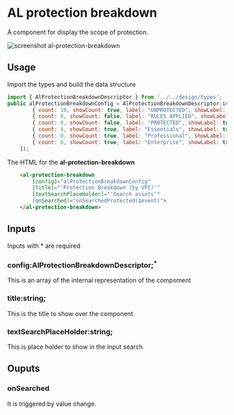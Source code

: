 # AL protection breakdown

A component for display the scope of protection.

![screenshot al-protection-breakdown](https://algithub.pd.alertlogic.net/storage/user/491/files/00a7a800-af6b-11e8-85db-16536b4f30bd)


## Usage

Import the types and build the data structure

```javascript
import { AlProtectionBreakdownDescriptor } from '../../design/types';
public alProtectionBreakdownConfig = AlProtectionBreakdownDescriptor.import([
        { count: 10, showCount: true, label: "UNPROTECTED", showLabel: true, hideLeftSeparator: true, iconClass: "fa fa-circle red-color", hideItem: false},
        { count: 0, showCount: false, label: "RULES APPLIED", showLabel: true, hideLeftSeparator: false, iconClass: "fa fa-circle orange-color", hideItem: false},
        { count: 0, showCount: false, label: "PROTECTED", showLabel: true, hideLeftSeparator: false, iconClass: "fa fa-circle green-color", hideItem: false},
        { count: 4, showCount: true, label: "Essentials", showLabel: true, hideLeftSeparator: true, iconClass: "al al-protection-1", hideItem: false},
        { count: 0, showCount: true, label: "Professional", showLabel: true, hideLeftSeparator: true, iconClass: "al al-protection-2", hideItem: false},
        { count: 0, showCount: true, label: "Enterprise", showLabel: true, hideLeftSeparator: true, iconClass: "al al-protection-3", hideItem: false}
    ]);
```

The HTML for the **al-protection-breakdown**
``` html
    <al-protection-breakdown
        [config]="alProtectionBreakdownConfig"
        [title]="'Protection Breakdown (by VPC)'"
        [textSearchPlaceHolder]="'Search assets'"
        (onSearched)="onSearchedProtected($event)">
    </al-protection-breakdown>
```

## Inputs

Inputs with * are required

### config:AlProtectionBreakdownDescriptor;<sup>*</sup>

This is an array of the internal representation of the compoment

### title:string;

This is the title to show over the component

### textSearchPlaceHolder:string;

This is place holder to show in the input search

## Ouputs

### onSearched

It is triggered by value change.
